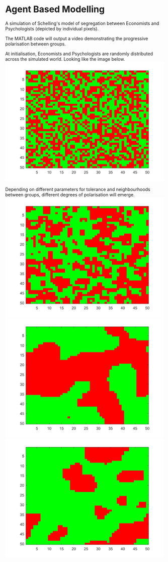 # Agent Based Modelling

A simulation of Schelling's model of segregation between Economists and Psychologists (depicted by individual pixels). 

The MATLAB code will output a video demonstrating the progressive polarisation between groups.

At initialisation, Economists and Psychologists are randomly distributed across the simulated world. Looking like the image below.
![alt text](https://github.com/hejackhe/Agent-Based-Modelling/blob/master/econtol0psychtol3.jpg?raw=true)

Depending on different parameters for tolerance and neighbourhoods between groups, different degrees of polarisation will emerge.
![alt text](https://github.com/hejackhe/Agent-Based-Modelling/blob/master/bothtol2.jpg?raw=true)
![alt text](https://github.com/hejackhe/Agent-Based-Modelling/blob/master/schelbase.jpg?raw=true)
![alt text](https://github.com/hejackhe/Agent-Based-Modelling/blob/master/morepsychp75.jpg?raw=true)
